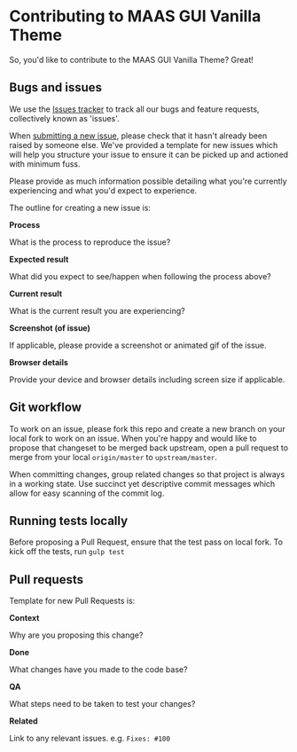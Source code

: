 # Contributing to MAAS GUI Vanilla Theme

So, you'd like to contribute to the MAAS GUI Vanilla Theme? Great!


## Bugs and issues

We use the [Issues tracker](https://github.com/ubuntudesign/maas-gui-vanilla-theme/issues) to track all our bugs and feature requests, collectively known as 'issues'.

When [submitting a new issue](https://github.com/ubuntudesign/maas-gui-vanilla-theme/issues/new), please check that it hasn't already been raised by someone else. We've provided a template for new issues which will help you structure your issue to ensure it can be picked up and actioned with minimum fuss.

Please provide as much information possible detailing what you're currently experiencing and what you'd expect to experience.

The outline for creating a new issue is:

**Process**

What is the process to reproduce the issue?

**Expected result**

What did you expect to see/happen when following the process above?

**Current result**

What is the current result you are experiencing?

**Screenshot (of issue)**

If applicable, please provide a screenshot or animated gif of the issue.

**Browser details**

Provide your device and browser details including screen size if applicable.


## Git workflow

To work on an issue, please fork this repo and create a new branch on your local fork to work on an issue. When you're happy and would like to propose that changeset to be merged back upstream, open a pull request to merge from your local `origin/master` to  `upstream/master`.

When committing changes, group related changes so that project is always in a working state. Use succinct yet descriptive commit messages which allow for easy scanning of the commit log.


## Running tests locally

Before proposing a Pull Request, ensure that the test pass on local fork. To kick off the tests, run `gulp test`


## Pull requests

Template for new Pull Requests  is:

**Context**

Why are you proposing this change?

**Done**

What changes have you made to the code base?

**QA**

What steps need to be taken to test your changes?

**Related**

Link to any relevant issues. e.g. `Fixes: #100`
